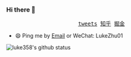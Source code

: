 ### Hi there 👋

<p align="center">
  <samp>
    <a href="https://twitter.com/luke358_">tweets</a>
  </samp>
    <samp>
    <a href="https://www.zhihu.com/people/zxc-44-40">知乎</a>
  </samp>
   <samp>
    <a href="https://juejin.cn/user/4380074725345959">掘金</a>
  </samp>
</p>
<ul>
  <li>😄 Ping me by <a target="_blank" href="mailto:qq1494135711@gmail.com">Email</a> or WeChat: LukeZhu01</li>
</ul>

![luke358's github status](https://github-readme-stats.vercel.app/api?username=luke358&show_icons=true&count_private=true&&hide=stars&theme=cobalt)


<!--
**luke358/luke358** is a ✨ _special_ ✨ repository because its `README.md` (this file) appears on your GitHub profile.

Here are some ideas to get you started:

- 🔭 I’m currently working on ...
- 🌱 I’m currently learning ...
- 👯 I’m looking to collaborate on ...
- 🤔 I’m looking for help with ...
- 💬 Ask me about ...
- 📫 How to reach me: ...
- 😄 Pronouns: ...
- ⚡ Fun fact: ...
-->
